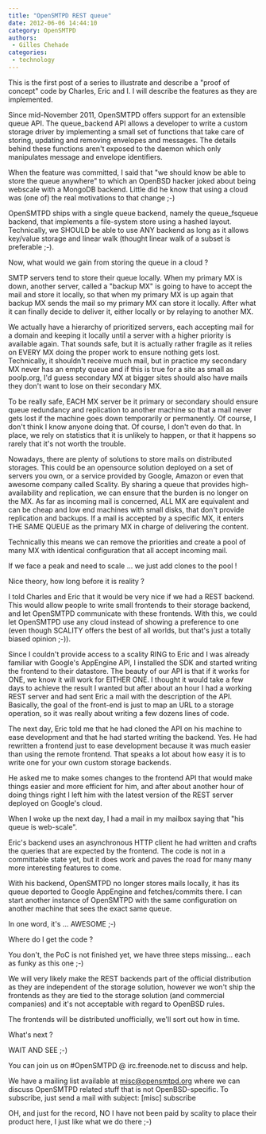 ```yaml
---
title: "OpenSMTPD REST queue"
date: 2012-06-06 14:44:10
category: OpenSMTPD
authors:
 - Gilles Chehade
categories:
 - technology
---
```


This is the first post of a series to illustrate and describe a "proof of concept" code by Charles, Eric and I. I will describe the features as they are implemented.

Since mid-November 2011, OpenSMTPD offers support for an extensible queue API. The queue_backend API allows a developer to write a custom storage driver by implementing a small set of functions that take care of storing, updating and removing envelopes and messages. The details behind these functions aren't exposed to the daemon which only manipulates message and envelope identifiers.

When the feature was committed, I said that "we should know be able to store the queue anywhere" to which an OpenBSD hacker joked about being webscale with a MongoDB backend. Little did he know that using a cloud was (one of) the real motivations to that change ;-)

OpenSMTPD ships with a single queue backend, namely the queue_fsqueue backend, that implements a file-system store using a hashed layout. Technically, we SHOULD be able to use ANY backend as long as it allows key/value storage and linear walk (thought linear walk of a subset is preferable ;-).

Now, what would we gain from storing the queue in a cloud ?

SMTP servers tend to store their queue locally. When my primary MX is down, another server, called a "backup MX" is going to have to accept the mail and store it locally, so that when my primary MX is up again that backup MX sends the mail so my primary MX can store it locally. After what it can finally decide to deliver it, either locally or by relaying to another MX.

We actually have a hierarchy of prioritized servers, each accepting mail for a domain and keeping it locally until a server with a higher priority is available again. That sounds safe, but it is actually rather fragile as it relies on EVERY MX doing the proper work to ensure nothing gets lost. Technically, it shouldn't receive much mail, but in practice my secondary MX never has an empty queue and if this is true for a site as small as poolp.org, I'd guess secondary MX at bigger sites should also have mails they don't want to lose on their secondary MX.

To be really safe, EACH MX server be it primary or secondary should ensure queue redundancy and replication to another machine so that a mail never gets lost if the machine goes down temporarily or permanently. Of course, I don't think I know anyone doing that. Of course, I don't even do that. In place, we rely on statistics that it is unlikely to happen, or that it happens so rarely that it's not worth the trouble.

Nowadays, there are plenty of solutions to store mails on distributed storages. This could be an opensource solution deployed on a set of servers you own, or a service provided by Google, Amazon or even that awesome company called Scality. By sharing a queue that provides high-availability and replication, we can ensure that the burden is no longer on the MX. As far as incoming mail is concerned, ALL MX are equivalent and can be cheap and low end machines with small disks, that don't provide replication and backups. If a mail is accepted by a specific MX, it enters THE SAME QUEUE as the primary MX in charge of delivering the content.

Technically this means we can remove the priorities and create a pool of many MX with identical configuration that all accept incoming mail.

If we face a peak and need to scale ... we just add clones to the pool !

Nice theory, how long before it is reality ?

I told Charles and Eric that it would be very nice if we had a REST backend. This would allow people to write small frontends to their storage backend, and let OpenSMTPD communicate with these frontends. With this, we could let OpenSMTPD use any cloud instead of showing a preference to one (even though SCALITY offers the best of all worlds, but that's just a totally biased opinion ;-)).

Since I couldn't provide access to a scality RING to Eric and I was already familiar with Google's AppEngine API, I installed the SDK and started writing the frontend to their datastore. The beauty of our API is that if it works for ONE, we know it will work for EITHER ONE. I thought it would take a few days to achieve the result I wanted but after about an hour I had a working REST server and had sent Eric a mail with the description of the API. Basically, the goal of the front-end is just to map an URL to a storage operation, so it was really about writing a few dozens lines of code.

The next day, Eric told me that he had cloned the API on his machine to ease development and that he had started writing the backend. Yes. He had rewritten a frontend just to ease development because it was much easier than using the remote frontend. That speaks a lot about how easy it is to write one for your own custom storage backends.

He asked me to make somes changes to the frontend API that would make things easier and more efficient for him, and after about another hour of doing things right I left him with the latest version of the REST server deployed on Google's cloud.

When I woke up the next day, I had a mail in my mailbox saying that "his queue is web-scale".

Eric's backend uses an asynchronous HTTP client he had written and crafts the queries that are expected by the frontend. The code is not in a committable state yet, but it does work and paves the road for many many more interesting features to come.

With his backend, OpenSMTPD no longer stores mails locally, it has its queue deported to Google AppEngine and fetches/commits there. I can start another instance of OpenSMTPD with the same configuration on another machine that sees the exact same queue.

In one word, it's ... AWESOME ;-)

Where do I get the code ?

You don't, the PoC is not finished yet, we have three steps missing... each as funky as this one ;-)

We will very likely make the REST backends part of the official distribution as they are independent of the storage solution, however we won't ship the frontends as they are tied to the storage solution (and commercial companies) and it's not acceptable with regard to OpenBSD rules.

The frontends will be distributed unofficially, we'll sort out how in time.

What's next ?

WAIT AND SEE ;-)

You can join us on #OpenSMTPD @ irc.freenode.net to discuss and help.

We have a mailing list available at misc@opensmtpd.org where we can discuss OpenSMTPD related stuff that is not OpenBSD-specific. To subscribe, just send a mail with subject: [misc] subscribe

OH, and just for the record, NO I have not been paid by scality to place their product here, I just like what we do there ;-)

